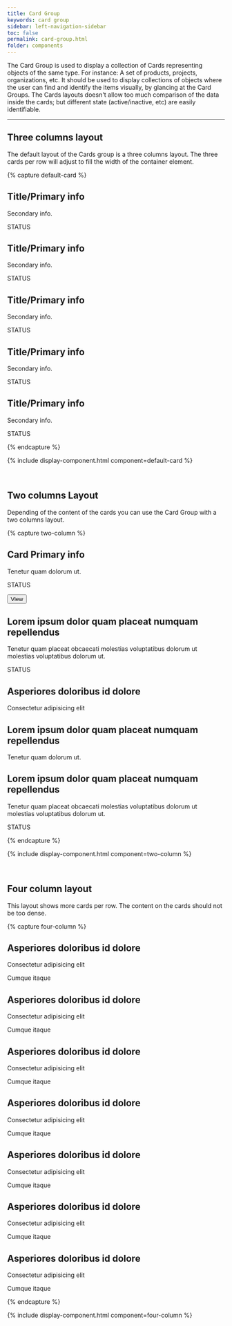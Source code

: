 ```yaml
---
title: Card Group
keywords: card group
sidebar: left-navigation-sidebar
toc: false
permalink: card-group.html
folder: components
---
```


The Card Group is used to display a collection of Cards representing objects of the same type. For instance: A set of products, projects, organizations, etc. It should be used to display collections of objects where the user can find and identify the items visually, by glancing at the Card Groups. The Cards layouts doesn't allow too much comparison of the data inside the cards; but different state (active/inactive, etc) are easily identifiable.

<hr />

## Three columns layout

The default layout of the Cards group is a three columns layout. The three cards per row will adjust to fill the width of the container element.

{% capture default-card %}
<div class="fd-card-group">
  <div class="fd-card" role="button">
      <div class="fd-card__content">
           <h2 class="fd-card__header">
               Title/Primary info
           </h2>
           <p class="fd-card__description">
               Secondary info.
           </p>
           <p class="fd-card__status">
               <span class="fd-has-color-status-1">STATUS</span>
           </p>
      </div>
  </div>
    <div class="fd-card" role="button">
        <div class="fd-card__content">
           <h2 class="fd-card__header">
               Title/Primary info
           </h2>
           <p class="fd-card__description">
               Secondary info.
           </p>
           <p class="fd-card__status">
               <span class="fd-has-color-status-1">STATUS</span>
           </p>
        </div>
    </div>
    <div class="fd-card" role="button">
        <div class="fd-card__content">
           <h2 class="fd-card__header">
               Title/Primary info
           </h2>
           <p class="fd-card__description">
               Secondary info.
           </p>
            <p class="fd-card__status">
                <span class="fd-has-color-status-1">STATUS</span>
            </p>
        </div>
    </div>
    <div class="fd-card" role="button">
        <div class="fd-card__content">
           <h2 class="fd-card__header">
               Title/Primary info
           </h2>
           <p class="fd-card__description">
               Secondary info.
           </p>
           <p class="fd-card__status">
               <span class="fd-has-color-status-1">STATUS</span>
           </p>
        </div>
    </div>
    <div class="fd-card" role="button">
        <div class="fd-card__content">
           <h2 class="fd-card__header">
               Title/Primary info
           </h2>
           <p class="fd-card__description">
               Secondary info.
           </p>
           <p class="fd-card__status">
               <span class="fd-has-color-status-1">STATUS</span>
           </p>
        </div>
    </div>
</div>
{% endcapture %}

{% include display-component.html component=default-card %}

<br>

## Two columns Layout

Depending of the content of the cards you can use the Card Group with a two columns layout.

{% capture two-column %}
<div class="fd-card-group fd-card-group--2col">
    <div class="fd-card">
        <div class="fd-card__content">
             <h2 class="fd-card__header">
                 Card Primary info
             </h2>
             <p class="fd-card__description">
                 Tenetur quam  dolorum ut.
             </p>
             <p class="fd-card__status">
                 STATUS
             </p>
        </div>
        <div class="fd-card__actions">
            <button class="fd-button fd-button--small">
        View
    </button>
        </div>
    </div>
    <div class="fd-card" role="button">
        <div class="fd-card__content">
             <h2 class="fd-card__header">
                 Lorem ipsum dolor quam placeat numquam repellendus
             </h2>
             <p class="fd-card__description">
                 Tenetur quam placeat obcaecati molestias voluptatibus dolorum
                 ut molestias voluptatibus dolorum ut.
             </p>
             <p class="fd-card__status">
                 <span class="fd-has-color-status-1">STATUS</span>
             </p>
        </div>
    </div>
    <div class="fd-card" role="button"><div class="fd-card__media fd-card__media--fill"
     style="background-image: url(https://techne.yaas.io/images/product-thumbnail.png)"
    aria-label="YaaS product thumbnail"></div>
        <div class="fd-card__content">
             <h2 class="fd-card__header">
                 Asperiores doloribus id dolore
             </h2>
             <p class="fd-card__description">
                 Consectetur adipisicing elit
             </p>
        </div>
    </div>
    <div class="fd-card" role="button">
        <div class="fd-card__content">
             <h2 class="fd-card__header">
                 Lorem ipsum dolor quam placeat numquam repellendus
             </h2>
             <p class="fd-card__description">
                 Tenetur quam  dolorum ut.
             </p>
        </div>
    </div>
    <div class="fd-card" role="button">
        <div class="fd-card__content">
             <h2 class="fd-card__header">
                 Lorem ipsum dolor quam placeat numquam repellendus
             </h2>
             <p class="fd-card__description">
                 Tenetur quam placeat obcaecati molestias voluptatibus dolorum
                 ut molestias voluptatibus dolorum ut.
             </p>
             <p class="fd-card__status">
                 <span class="fd-has-color-status-1">STATUS</span>
             </p>
        </div>
    </div>
</div>
{% endcapture %}

{% include display-component.html component=two-column %}

<br>

## Four column layout

This layout shows more cards per row. The content on the cards should not be too dense.

{% capture four-column %}
<div class="fd-card-group fd-card-group--4col">
    <div class="fd-card fd-card--vertical" role="button">
        <div class="fd-card__media"
             style="background-image: url(https://techne.yaas.io/images/product-thumbnail.png)"
             aria-label="YaaS product thumbnail"></div>
        <div class="fd-card__content">
             <h2 class="fd-card__header">
                 Asperiores doloribus id dolore
             </h2>
             <p class="fd-card__description">
                 Consectetur adipisicing elit
             </p>
             <p class="fd-card__status">
                 <span class="fd-has-color-status-1">Cumque itaque</span>
             </p>
        </div>
    </div>
    <div class="fd-card fd-card--vertical" role="button">
        <div class="fd-card__media"
             style="background-image: url(https://techne.yaas.io/images/product-thumbnail.png)"
             aria-label="YaaS product thumbnail"></div>
        <div class="fd-card__content">
             <h2 class="fd-card__header">
                 Asperiores doloribus id dolore
             </h2>
             <p class="fd-card__description">
                 Consectetur adipisicing elit
             </p>
             <p class="fd-card__status">
                 <span class="fd-has-color-status-1">Cumque itaque</span>
             </p>
        </div>
    </div>
    <div class="fd-card fd-card--vertical" role="button">
        <div class="fd-card__media"
             style="background-image: url(https://techne.yaas.io/images/product-thumbnail.png)"
             aria-label="YaaS product thumbnail"></div>
        <div class="fd-card__content">
             <h2 class="fd-card__header">
                 Asperiores doloribus id dolore
             </h2>
             <p class="fd-card__description">
                 Consectetur adipisicing elit
             </p>
             <p class="fd-card__status">
                 <span class="fd-has-color-status-1">Cumque itaque</span>
             </p>
        </div>
    </div>
    <div class="fd-card fd-card--vertical" role="button">
        <div class="fd-card__media"
             style="background-image: url(https://techne.yaas.io/images/product-thumbnail.png)"
             aria-label="YaaS product thumbnail"></div>
        <div class="fd-card__content">
             <h2 class="fd-card__header">
                 Asperiores doloribus id dolore
             </h2>
             <p class="fd-card__description">
                 Consectetur adipisicing elit
             </p>
             <p class="fd-card__status">
                 <span class="fd-has-color-status-1">Cumque itaque</span>
             </p>
        </div>
    </div>
    <div class="fd-card fd-card--vertical" role="button"><div class="fd-card__media"
         style="background-image: url(https://techne.yaas.io/images/product-thumbnail.png)"
         aria-label="YaaS product thumbnail"></div>
        <div class="fd-card__content">
             <h2 class="fd-card__header">
                 Asperiores doloribus id dolore
             </h2>
             <p class="fd-card__description">
                 Consectetur adipisicing elit
             </p>
             <p class="fd-card__status">
                 <span class="fd-has-color-status-1">Cumque itaque</span>
             </p>
        </div>
    </div>
    <div class="fd-card fd-card--vertical" role="button"><div class="fd-card__media"
         style="background-image: url(https://techne.yaas.io/images/product-thumbnail.png)"
         aria-label="YaaS product thumbnail"></div>
        <div class="fd-card__content">
             <h2 class="fd-card__header">
                 Asperiores doloribus id dolore
             </h2>
             <p class="fd-card__description">
                 Consectetur adipisicing elit
             </p>
             <p class="fd-card__status">
                 <span class="fd-has-color-status-1">Cumque itaque</span>
             </p>
        </div>
    </div>
    <div class="fd-card fd-card--vertical" role="button"><div class="fd-card__media"
         style="background-image: url(https://techne.yaas.io/images/product-thumbnail.png)"
         aria-label="YaaS product thumbnail"></div>
        <div class="fd-card__content">
             <h2 class="fd-card__header">
                 Asperiores doloribus id dolore
             </h2>
             <p class="fd-card__description">
                 Consectetur adipisicing elit
             </p>
             <p class="fd-card__status">
                 <span class="fd-has-color-status-1">Cumque itaque</span>
             </p>
        </div>
    </div>
</div>
{% endcapture %}

{% include display-component.html component=four-column %}
